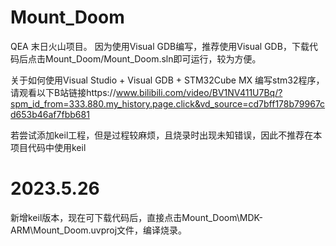 # Mount_Doom
QEA 末日火山项目。
因为使用Visual GDB编写，推荐使用Visual GDB，下载代码后点击Mount_Doom/Mount_Doom.sln即可运行，较为方便。

关于如何使用Visual Studio + Visual GDB + STM32Cube MX 编写stm32程序，
请观看以下B站链接https://www.bilibili.com/video/BV1NV411U7Bq/?spm_id_from=333.880.my_history.page.click&vd_source=cd7bff178b79967cd653b46af7fbb681

若尝试添加keil工程，但是过程较麻烦，且烧录时出现未知错误，因此不推荐在本项目代码中使用keil

# 2023.5.26
新增keil版本，现在可下载代码后，直接点击Mount_Doom\MDK-ARM\Mount_Doom.uvproj文件，编译烧录。
